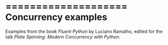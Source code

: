 ====================
Concurrency examples
====================

Examples from the book *Fluent Python* by Luciano Ramalho, edited for the talk *Plate Spinning: Modern Concurrency with Python*.
